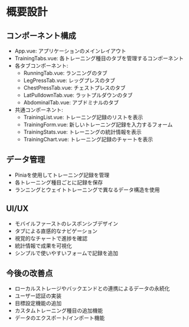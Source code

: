 # 概要設計

## コンポーネント構成

- App.vue: アプリケーションのメインレイアウト
- TrainingTabs.vue: 各トレーニング種目のタブを管理するコンポーネント
- 各タブコンポーネント:
  - RunningTab.vue: ランニングのタブ
  - LegPressTab.vue: レッグプレスのタブ
  - ChestPressTab.vue: チェストプレスのタブ
  - LatPulldownTab.vue: ラットプルダウンのタブ
  - AbdominalTab.vue: アブドミナルのタブ
- 共通コンポーネント:
  - TrainingList.vue: トレーニング記録のリストを表示
  - TrainingForm.vue: 新しいトレーニング記録を入力するフォーム
  - TrainingStats.vue: トレーニングの統計情報を表示
  - TrainingChart.vue: トレーニング記録のチャートを表示

## データ管理

- Piniaを使用してトレーニング記録を管理
- 各トレーニング種目ごとに記録を保存
- ランニングとウェイトトレーニングで異なるデータ構造を使用

## UI/UX

- モバイルファーストのレスポンシブデザイン
- タブによる直感的なナビゲーション
- 視覚的なチャートで進捗を確認
- 統計情報で成果を可視化
- シンプルで使いやすいフォームで記録を追加

## 今後の改善点

- ローカルストレージやバックエンドとの連携によるデータの永続化
- ユーザー認証の実装
- 目標設定機能の追加
- カスタムトレーニング種目の追加機能
- データのエクスポート/インポート機能
